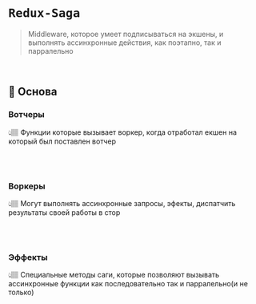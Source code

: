 # `Redux-Saga`
> Middleware, которое умеет подписываться на экшены, и выполнять ассинхронные действия, как поэтапно, так и парралельно

<br>

## 🚩 Основа

### Вотчеры 
👆🏽 Функции которые вызывает воркер, когда отработал екшен на который был поставлен вотчер

<br>
<br>

### Воркеры   
👆🏽 Могут выполнять ассинхронные запросы, эфекты, диспатчить результаты своей работы в стор

<br>
<br>

### Эффекты
👆🏽 Специальные методы саги, которые позволяют вызывать ассинхронные функции как последовательно так и парралельно(и не только)

<br>
<br>
